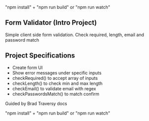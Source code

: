 "npm install" + "npm run build" or "npm run watch"

## Form Validator (Intro Project)

Simple client side form validation. Check required, length, email and password match

## Project Specifications

- Create form UI
- Show error messages under specific inputs
- checkRequired() to accept array of inputs
- checkLength() to check min and max length
- checkEmail() to validate email with regex
- checkPasswordsMatch() to match confirm

Guided by Brad Traversy docs

"npm install" + "npm run build" or "npm run watch"
